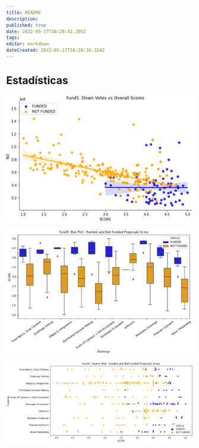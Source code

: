 ```yaml
---
title: README
description: 
published: true
date: 2022-05-17T16:28:41.205Z
tags: 
editor: markdown
dateCreated: 2022-05-17T16:28:36.324Z
---
```


# Estadísticas

![graph 1](./f5_graph1.png)

![graph 2](./f5_graph2.png)

![graph 3](./f5_graph3.png)